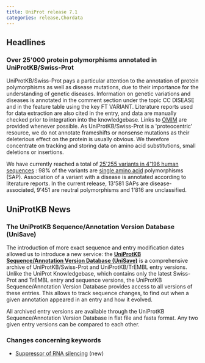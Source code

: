 ```yaml
---
title: UniProt release 7.1
categories: release,Chordata
---
```


## Headlines

### Over 25'000 protein polymorphisms annotated in UniProtKB/Swiss-Prot

UniProtKB/Swiss-Prot pays a particular attention to the annotation of protein polymorphisms as well as disease mutations, due to their importance for the understanding of genetic diseases. Information on genetic variations and diseases is annotated in the comment section under the topic CC DISEASE and in the feature table using the key FT VARIANT. Literature reports used for data extraction are also cited in the entry, and data are manually checked prior to integration into the knowledgebase. Links to [OMIM](http://www.ncbi.nlm.nih.gov/omim/) are provided whenever possible. As UniProtKB/Swiss-Prot is a 'proteocentric' resource, we do not annotate frameshifts or nonsense mutations as their deleterious effect on the protein is usually obvious. We therefore concentrate on tracking and storing data on amino acid substitutions, small deletions or insertions.

We have currently reached a total of [25'255 variants in 4'196 human sequences](http://www.uniprot.org/docs/humpvar) : 98% of the variants are [single amino acid](http://www.uniprot.org/docs/humsavar) polymorphisms (SAP). Association of a variant with a disease is annotated according to literature reports. In the current release, 13'581 SAPs are disease-associated, 9'451 are neutral polymorphisms and 1'816 are unclassified.

  

## UniProtKB News

### The UniProtKB Sequence/Annotation Version Database (UniSave)

The introduction of more exact sequence and entry modification dates allowed us to introduce a new service: the [**UniProtKB Sequence/Annotation Version Database (UniSave)**](http://www.ebi.ac.uk/uniprot/unisave/) is a comprehensive archive of UniProtKB/Swiss-Prot and UniProtKB/TrEMBL entry versions. Unlike the UniProt Knowledgebase, which contains only the latest Swiss-Prot and TrEMBL entry and sequence versions, the UniProtKB Sequence/Annotation Version Database provides access to all versions of these entries. This allows to track sequence changes, to find out when a given annotation appeared in an entry and how it evolved.

All archived entry versions are available through the UniProtKB Sequence/Annotation Version Database in flat file and fasta format. Any two given entry versions can be compared to each other.

### Changes concerning keywords

-   [Suppressor of RNA silencing](http://www.uniprot.org/keywords/KW-0941) (new)
